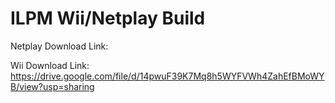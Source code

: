 # ILPM Wii/Netplay Build

Netplay Download Link:

Wii Download Link: https://drive.google.com/file/d/14pwuF39K7Mq8h5WYFVWh4ZahEfBMoWYB/view?usp=sharing
